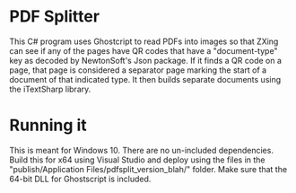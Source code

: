 # PDF Splitter
This C# program uses Ghostcript to read PDFs into images so that ZXing can see if any of the pages have QR codes that have a "document-type" key as decoded by NewtonSoft's Json package. If it finds a QR code on a page, that page is considered a separator page marking the start of a document of that indicated type. It then builds separate documents using the iTextSharp library.

# Running it
This is meant for Windows 10. There are no un-included dependencies. Build this for x64 using Visual Studio and deploy using the files in the "publish/Application Files/pdfsplit_version_blah/" folder. Make sure that the 64-bit DLL for Ghostscript is included.
